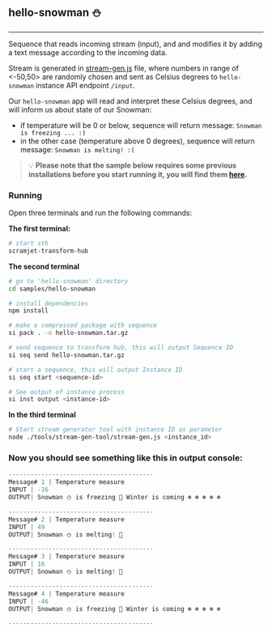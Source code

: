 ## hello-snowman :snowman:

----
Sequence that reads incoming stream (input), and and modifies it by adding a text message according to the incoming data.

Stream is generated in [stream-gen.js](../tools/stream-gen-tool/stream-gen.js) file, where numbers in range of <-50,50> are randomly chosen and sent as Celsius degrees to `hello-snowman` instance API endpoint `/input`.

Our `hello-snowman` app will read and interpret these Celsius degrees, and will inform us about state of our Snowman:

- if temperature will be 0 or below, sequence will return message: `Snowman is freezing ... :)`
- in the other case (temperature above 0 degrees), sequence will return message: `Snowman is melting! :(`

> :bulb: **Please note that the sample below requires some previous installations before you start running it, you will find them [here](../../README.md#3-install-scramjet-transform-hub).**

### Running

Open three terminals and run the following commands:

**The first terminal:**

```bash
# start sth
scramjet-transform-hub
```

**The second terminal**

```bash
# go to 'hello-snowman' directory
cd samples/hello-snowman

# install dependencies
npm install

# make a compressed package with sequence
si pack . -o hello-snowman.tar.gz

# send sequence to transform hub, this will output Sequence ID
si seq send hello-snowman.tar.gz

# start a sequence, this will output Instance ID
si seq start <sequence-id>

# See output of instance process
si inst output <instance-id>
```

**In the third terminal**

```bash
# Start stream generator tool with instance ID as parameter
node ./tools/stream-gen-tool/stream-gen.js <instance_id>
```

### Now you should see something like this in output console:

```js
----------------------------------------
Message# 1 | Temperature measure
INPUT | -16
OUTPUT| Snowman ⛄ is freezing 🥶 Winter is coming ❄️ ❄️ ❄️ ❄️ ❄️

----------------------------------------
Message# 2 | Temperature measure
INPUT | 49
OUTPUT| Snowman ⛄ is melting! 🥵

----------------------------------------
Message# 3 | Temperature measure
INPUT | 16
OUTPUT| Snowman ⛄ is melting! 🥵

----------------------------------------
Message# 4 | Temperature measure
INPUT | -46
OUTPUT| Snowman ⛄ is freezing 🥶 Winter is coming ❄️ ❄️ ❄️ ❄️ ❄️

----------------------------------------
```
